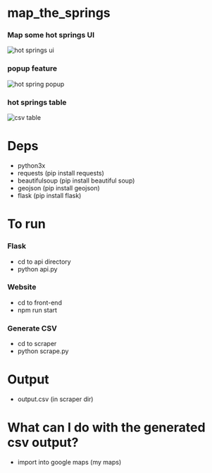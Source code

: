 # map_the_springs
### Map some hot springs UI
![hot springs ui](https://i.ibb.co/WvH7jSZ/hotspring.jpg)

### popup feature
![hot spring popup](
https://i.gyazo.com/34f640b3535a0945bff91b03b7d783eb.jpg)

### hot springs table
![csv table](
https://i.gyazo.com/7f4534d918b1654f4dd6ed4de162fede.png)

# Deps
* python3x
* requests (pip install requests)
* beautifulsoup (pip install beautiful soup)
* geojson (pip install geojson)
* flask (pip install flask)

# To run

### Flask
* cd to api directory
* python api.py

### Website
* cd to front-end
* npm run start

### Generate CSV
* cd to scraper
* python scrape.py

# Output
* output.csv (in scraper dir)

# What can I do with the generated csv output?
* import into google maps (my maps)

